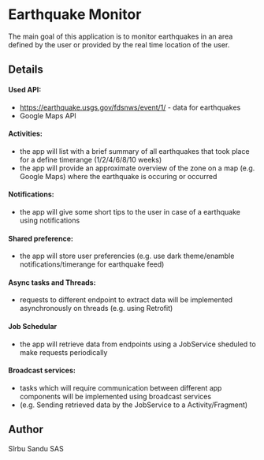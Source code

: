 # Earthquake Monitor

The main goal of this application is to monitor earthquakes in an area defined by the user or provided by the real time location of the user.

## Details
#### Used API:
* https://earthquake.usgs.gov/fdsnws/event/1/ - data for earthquakes
* Google Maps API
#### Activities:
* the app will list with a brief summary of all earthquakes that took place for a define timerange (1/2/4/6/8/10 weeks)
* the app will provide an approximate overview of the zone on a map (e.g. Google Maps) where the earthquake is occuring or occurred 
#### Notifications:
* the app will give some short tips to the user in case of a earthquake using notifications
#### Shared preference:
* the app will store user preferencies (e.g. use dark theme/enamble notifications/timerange for earthquake feed) 
#### Async tasks and Threads:
* requests to different endpoint to extract data will be implemented asynchronously on threads (e.g. using Retrofit)
#### Job Schedular
* the app will retrieve data from endpoints using a JobService sheduled to make requests periodically
#### Broadcast services:
* tasks which will require communication between different app components will be implemented using broadcast services
* (e.g. Sending retrieved data by the JobService to a Activity/Fragment)
## Author
Sîrbu Sandu SAS 
